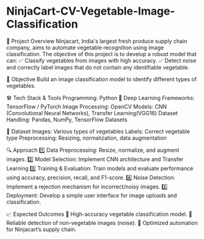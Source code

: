 # NinjaCart-CV-Vegetable-Image-Classification

🚀 Project Overview
Ninjacart, India's largest fresh produce supply chain company, aims to automate vegetable recognition using image classification. The objective of this project is to develop a robust model that can:
✅ Classify vegetables from images with high accuracy.
✅ Detect noise and correctly label images that do not contain any identifiable vegetable.

🎯 Objective
Build an image classification model to identify different types of vegetables.

🛠️ Tech Stack & Tools
Programming: Python 🐍
Deep Learning Frameworks: TensorFlow / PyTorch
Image Processing: OpenCV
Models: CNN (Convolutional Neural Networks), Transfer Learning(VGG16)
Dataset Handling: Pandas, NumPy, TensorFlow Datasets

📂 Dataset
Images: Various types of vegetables
Labels: Correct vegetable type 
Preprocessing: Resizing, normalization, data augmentation

🔍 Approach
1️⃣ Data Preprocessing: Resize, normalize, and augment images.
2️⃣ Model Selection: Implement CNN architecture and Transfer Learning 
3️⃣ Training & Evaluation: Train models and evaluate performance using accuracy, precision, recall, and F1-score.
4️⃣ Noise Detection: Implement a rejection mechanism for incorrect/noisy images.
5️⃣ Deployment: Develop a simple user interface for image uploads and classification.

📈 Expected Outcomes
🔹 High-accuracy vegetable classification model.
🔹 Reliable detection of non-vegetable images (noise).
🔹 Optimized automation for Ninjacart’s supply chain.
